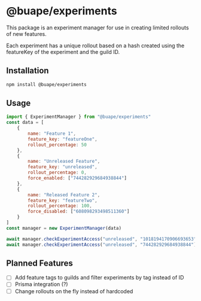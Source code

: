 # @buape/experiments

This package is an experiment manager for use in creating limited rollouts of new features.

Each experiment has a unique rollout based on a hash created using the featureKey of the experiment and the guild ID.

## Installation

```bash
npm install @buape/experiments
```

## Usage

```js
import { ExperimentManager } from "@buape/experiments"
const data = [
	{
		name: "Feature 1",
		feature_key: "featureOne",
		rollout_percentage: 50
	},
	{
		name: "Unreleased Feature",
		feature_key: "unreleased",
		rollout_percentage: 0,
		force_enabled: ["744282929684938844"]
	},
	{
		name: "Released Feature 2",
		feature_key: "featureTwo",
		rollout_percentage: 100,
		force_disabled: ["608098293498511360"]
	}
]
const manager = new ExperimentManager(data)

await manager.checkExperimentAccess("unreleased", "1018194170906693653") // -> false, the percentage is at 0 and that guild is not force enabled
await manager.checkExperimentAccess("unreleased", "744282929684938844") // -> true, the guild is force enabled
```

## Planned Features

-   [ ] Add feature tags to guilds and filter experiments by tag instead of ID
-   [ ] Prisma integration (?)
-   [ ] Change rollouts on the fly instead of hardcoded
